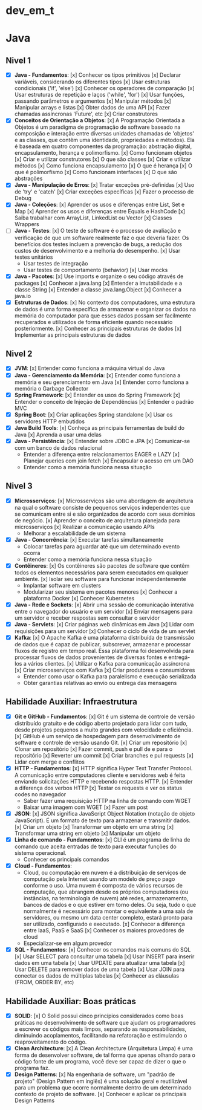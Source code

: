 # dev_em_t

# Java
## Nivel 1
- [x] **Java - Fundamentos**:
   [x] Conhecer os tipos primitivos
   [x] Declarar variáveis, considerando os diferentes tipos
   [x] Usar estruturas condicionais ('if', 'else')
   [x] Conhecer os operadores de comparação
   [x] Usar estruturas de repetição e laços ('while', 'for')
   [x] Usar funções, passando parâmetros e argumentos
   [x] Manipular métodos
   [x] Manipular arrays e listas
   [x] Obter dados de uma API
   [x] Fazer chamadas assíncronas 'Future', etc
   [x] Criar construtores
- [x] **Conceitos de Orientação a Objetos**:
   [x] A Programação Orientada a Objetos é um paradigma de programação de software baseado na composição e interação entre diversas unidades chamadas de 'objetos' e as classes, que contêm uma identidade, propriedades e métodos). Ela é baseada em quatro componentes da programação: abstração digital, encapsulamento, herança e polimorfismo.
   [x] Como funcionam objetos
   [x] Criar e utilizar construtores
   [x] O que são classes
   [x] Criar e utilizar métodos
   [x] Como funciona encapsulamento
   [x] O que é herança
   [x] O que é polimorfismo
   [x] Como funcionam interfaces
   [x] O que são abstrações
- [x] **Java - Manipulação de Erros**:
   [x] Tratar exceções pré-definidas
   [x] Uso de 'try' e 'catch'
   [x] Criar exceções específicas
   [x] Fazer o processo de Debug
- [x] **Java - Coleções**:
   [x] Aprender os usos e diferenças entre List, Set e Map
   [x] Aprender os usos e diferenças entre Equals e HashCode
   [x] Saiba trabalhar com ArrayList, LinkedList ou Vector
   [x] Classes Wrappers
- [ ] **Java - Testes**:
   [x] O teste de software é o processo de avaliação e verificação de que um software realmente faz o que deveria fazer. Os benefícios dos testes incluem a prevenção de bugs, a redução dos custos de desenvolvimento e a melhoria do desempenho.
   [x] Usar testes unitários
   - Usar testes de integração
   - Usar testes de comportamento (behavior)
   [x] Usar mocks
- [x] **Java - Pacotes**:
   [x] Use imports e organize o seu código através de packages
   [x] Conhecer a java.lang
   [x] Entender a imutabilidade e a classe String
   [x] Entender a classe java.lang.Object
   [x] Conhecer a java.io
- [x] **Estruturas de Dados**:
   [x] No contexto dos computadores, uma estrutura de dados é uma forma específica de armazenar e organizar os dados na memória do computador para que esses dados possam ser facilmente recuperados e utilizados de forma eficiente quando necessário posteriormente.
   [x] Conhecer as principais estruturas de dados
   [x] Implementar as principais estruturas de dados
## Nivel 2
- [x] **JVM**:
   [x] Entender como funciona a máquina virtual do Java
- [x] **Java - Gerenciamento da Memória**:
   [x] Entender como funciona a memória e seu gerenciamento em Java
   [x] Entender como funciona a memória o Garbage Collector
- [x] **Spring Framework**:
   [x] Entender os usos do Spring Framework
   [x] Entender o conceito de Injeção de Dependências
   [x] Entender o padrão MVC
- [x] **Spring Boot**:
   [x] Criar aplicações Spring standalone
   [x] Usar os servidores HTTP embutidos
- [x] **Java Build Tools**:
   [x] Conheça as principais ferramentas de build do Java
   [x] Aprenda a usar uma delas
- [x] **Java - Persistência**:
   [x] Entender sobre JDBC e JPA
   [x] Comunicar-se com um banco de dados relacional
   - Entender a diferença entre relacionamentos EAGER e LAZY
   [x] Planejar queries com join fetch
   [x] Encapsular o acesso em um DAO
   - Entender como a memória funciona nessa situação
## Nivel 3
- [x] **Microsserviços**:
   [x] Microsserviços são uma abordagem de arquitetura na qual o software consiste de pequenos serviços independentes que se comunicam entre si e são organizados de acordo com seus domínios de negócio.
   [x] Aprender o conceito de arquitetura planejada para microsserviços
   [x] Realizar a comunicação usando APIs
   - Melhorar a escalabilidade de um sistema
- [x] **Java - Concorrência**:
   [x] Executar tarefas simultaneamente
   - Colocar tarefas para aguardar até que um determinado evento ocorra
   - Entender como a memória funciona nessa situação
- [x] **Contêineres**:
   [x] Os contêineres são pacotes de software que contêm todos os elementos necessários para serem executados em qualquer ambiente.
   [x] Isolar seu software para funcionar independentemente
   - Implantar software em clusters
   - Modularizar seu sistema em pacotes menores
   [x] Conhecer a plataforma Docker
   [x] Conhecer Kubernetes
- [x] **Java - Rede e Sockets**:
   [x] Abrir uma sessão de comunicação interativa entre o navegador do usuário e um servidor
   [x] Enviar mensagens para um servidor e receber respostas sem consultar o servidor
- [x] **Java - Servlets**:
   [x] Criar páginas web dinâmicas em Java
   [x] Lidar com requisições para um servidor
   [x] Conhecer o ciclo de vida de um servlet
- [x] **Kafka**:
   [x] O Apache Kafka é uma plataforma distribuída de transmissão de dados que é capaz de publicar, subscrever, armazenar e processar fluxos de registro em tempo real. Essa plataforma foi desenvolvida para processar fluxos de dados provenientes de diversas fontes e entregá-los a vários clientes.
   [x] Utilizar o Kafka para comunicação assíncrona
   [x] Criar microsserviços com Kafka
   [x] Criar produtores e consumidores
   - Entender como usar o Kafka para paralelismo e execução serializada
   - Obter garantias relativas ao envio ou entrega das mensagens
## Habilidade Auxiliar: Infraestrutura 
- [x] **Git e GitHub - Fundamentos**:
   [x] Git é um sistema de controle de versão distribuído gratuito e de código aberto projetado para lidar com tudo, desde projetos pequenos a muito grandes com velocidade e eficiência.
   [x] GitHub é um serviço de hospedagem para desenvolvimento de software e controle de versão usando Git.
   [x] Criar um repositório
   [x] Clonar um repositório
   [x] Fazer commit, push e pull de e para o repositório
   [x] Reverter um commit
   [x] Criar branches e pul requests
   [x] Lidar com merge e conflitos
- [x] **HTTP - Fundamentos**:
   [x] HTTP significa Hyper Text Transfer Protocol. A comunicação entre computadores cliente e servidores web é feita enviando solicitações HTTP e recebendo respostas HTTP.
   [x] Entender a diferença dos verbos HTTP
   [x] Testar os requests e ver os status codes no navegador
   - Saber fazer uma requisição HTTP na linha de comando com WGET
   - Baixar uma imagem com WGET
   [x] Fazer um post
- [x] **JSON**:
   [x] JSON significa JavaScript Object Notation (notação de objeto JavaScript). É um formato de texto para armazenar e transmitir dados.
   [x] Criar um objeto
   [x] Transformar um objeto em uma string
   [x] Transformar uma string em objeto
   [x] Manipular um objeto
- [x] **Linha de comando - Fundamentos**:
   [x] CLI é um programa de linha de comando que aceita entradas de texto para executar funções do sistema operacional.
   - Conhecer os principais comandos
- [x] **Cloud - Fundamentos**:
   - Cloud, ou computação em nuvem é a distribuição de serviços de computação pela Internet usando um modelo de preço pago conforme o uso. Uma nuvem é composta de vários recursos de computação, que abrangem desde os próprios computadores (ou instâncias, na terminologia de nuvem) até redes, armazenamento, bancos de dados e o que estiver em torno deles. Ou seja, tudo o que normalmente é necessário para montar o equivalente a uma sala de servidores, ou mesmo um data center completo, estará pronto para ser utilizado, configurado e executado.
   [x] Conhecer a diferença entre IaaS, PaaS e SaaS
   [x] Conhecer os maiores provedores de cloud
   - Especializar-se em algum provedor
- [x] **SQL - Fundamentos**:
   [x] Conhecer os comandos mais comuns do SQL
   [x] Usar SELECT para consultar uma tabela
   [x] Usar INSERT para inserir dados em uma tabela
   [x] Usar UPDATE para atualizar uma tabela
   [x] Usar DELETE para remover dados de uma tabela
   [x] Usar JOIN para conectar os dados de múltiplas tabelas
   [x] Conhecer as cláusulas (FROM, ORDER BY, etc)
## Habilidade Auxiliar: Boas práticas 
- [x] **SOLID**:
   [x] O Solid possui cinco princípios considerados como boas práticas no desenvolvimento de software que ajudam os programadores a escrever os códigos mais limpos, separando as responsabilidades, diminuindo acoplamentos, facilitando na refatoração e estimulando o reaproveitamento do código.
- [x] **Clean Architecture**:
   [x] A Clean Architecture (Arquitetura Limpa) é uma forma de desenvolver software, de tal forma que apenas olhando para o código fonte de um programa, você deve ser capaz de dizer o que o programa faz.
- [x] **Design Patterns**:
   [x] Na engenharia de software, um "padrão de projeto" (Design Pattern em inglês) é uma solução geral e reutilizável para um problema que ocorre normalmente dentro de um determinado contexto de projeto de software.
   [x] Conhecer e aplicar os principais Design Patterns
